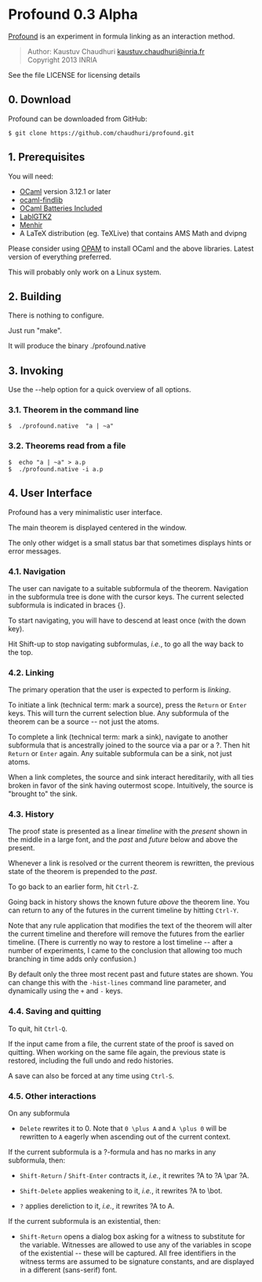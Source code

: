 # Profound 0.3 Alpha

[Profound][phome] is an experiment in formula linking as an interaction method.

> Author: Kaustuv Chaudhuri <kaustuv.chaudhuri@inria.fr>  
> Copyright 2013  INRIA  

See the file LICENSE for licensing details

## 0. Download

Profound can be downloaded from GitHub:

    $ git clone https://github.com/chaudhuri/profound.git

## 1. Prerequisites

You will need:

* [OCaml] version 3.12.1 or later
* [ocaml-findlib][findlib]
* [OCaml Batteries Included][batteries]
* [LablGTK2][lablgtk]
* [Menhir]
* A LaTeX distribution (eg. TeXLive) that contains AMS Math and dvipng

Please consider using [OPAM] to install OCaml and the above libraries.
Latest version of everything preferred.

This will probably only work on a Linux system.

## 2. Building

There is nothing to configure.

Just run "make".

It will produce the binary ./profound.native


## 3. Invoking

Use the --help option for a quick overview of all options.

### 3.1. Theorem in the command line

    $  ./profound.native  "a | ~a"

### 3.2. Theorems read from a file

    $  echo "a | ~a" > a.p
    $  ./profound.native -i a.p


## 4. User Interface

Profound has a very minimalistic user interface.

The main theorem is displayed centered in the window.

The only other widget is a small status bar that sometimes displays
hints or error messages.

### 4.1. Navigation

The user can navigate to a suitable subformula of the theorem.
Navigation in the subformula tree is done with the cursor keys. The
current selected subformula is indicated in braces {}.

To start navigating, you will have to descend at least once (with the
down key).

Hit Shift-up to stop navigating subformulas, _i.e._, to go all the way
back to the top.

### 4.2. Linking

The primary operation that the user is expected to perform is
_linking_.

To initiate a link (technical term: mark a source), press the `Return`
or `Enter` keys. This will turn the current selection blue. Any
subformula of the theorem can be a source -- not just the atoms.

To complete a link (technical term: mark a sink), navigate to another
subformula that is ancestrally joined to the source via a par or a ?.
Then hit `Return` or `Enter` again. Any suitable subformula can be a
sink, not just atoms.

When a link completes, the source and sink interact hereditarily, with
all ties broken in favor of the sink having outermost scope.
Intuitively, the source is "brought to" the sink.

### 4.3. History

The proof state is presented as a linear _timeline_ with the _present_
shown in the middle in a large font, and the _past_ and _future_ below
and above the present.

Whenever a link is resolved or the current theorem is rewritten, the
previous state of the theorem is prepended to the _past_.

To go back to an earlier form, hit `Ctrl-Z`.

Going back in history shows the known future _above_ the theorem line.
You can return to any of the futures in the current timeline by
hitting `Ctrl-Y`.

Note that any rule application that modifies the text of the theorem
will alter the current timeline and therefore will remove the futures
from the earlier timeline. (There is currently no way to restore a lost
timeline -- after a number of experiments, I came to the conclusion
that allowing too much branching in time adds only confusion.)

By default only the three most recent past and future states are
shown. You can change this with the `-hist-lines` command line
parameter, and dynamically using the `+` and `-` keys.

### 4.4. Saving and quitting

To quit, hit `Ctrl-Q`.

If the input came from a file, the current state of the proof is saved
on quitting. When working on the same file again, the previous state is
restored, including the full undo and redo histories.

A save can also be forced at any time using `Ctrl-S`.

### 4.5. Other interactions

On any subformula

- `Delete` rewrites it to 0. Note that `0 \plus A` and `A \plus 0`
  will be rewritten to `A` eagerly when ascending out of the current
  context.

If the current subformula is a ?-formula and has no marks in any subformula, then:

- `Shift-Return` / `Shift-Enter` contracts it, _i.e._, it rewrites ?A to ?A
  \par ?A.

- `Shift-Delete` applies weakening to it, _i.e._, it rewrites ?A to \bot.

- `?` applies dereliction to it, _i.e._, it rewrites ?A to A.

If the current subformula is an existential, then:

- `Shift-Return` opens a dialog box asking for a witness to substitute
  for the variable. Witnesses are allowed to use any of the variables
  in scope of the existential -- these will be captured. All free
  identifiers in the witness terms are assumed to be signature
  constants, and are displayed in a different (sans-serif) font.

[phome]: http://chaudhuri.info/software/profound/
[OCaml]: http://caml.inria.fr/ocaml
[findlib]: http://projects.camlcity.org/projects/findlib.html
[batteries]: http://batteries.forge.ocamlcore.org/
[lablgtk]: http://lablgtk.forge.ocamlcore.org/
[OPAM]: http://opam.ocamlpro.com/
[Menhir]: http://gallium.inria.fr/~fpottier/menhir/
